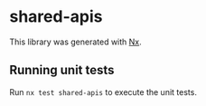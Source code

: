 # shared-apis

This library was generated with [Nx](https://nx.dev).

## Running unit tests

Run `nx test shared-apis` to execute the unit tests.
